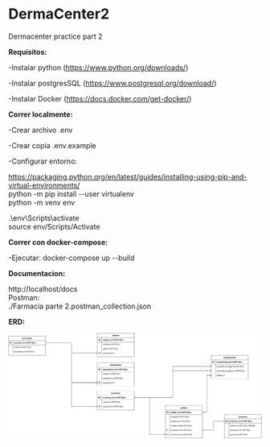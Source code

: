 # DermaCenter2
Dermacenter practice part 2

**Requisitos:**

-Instalar python (https://www.python.org/downloads/)

-Instalar postgresSQL (https://www.postgresql.org/download/)

-Instalar Docker (https://docs.docker.com/get-docker/)

**Correr localmente:**

-Crear archivo .env

-Crear copia .env.example


-Configurar entorno:

https://packaging.python.org/en/latest/guides/installing-using-pip-and-virtual-environments/  
python -m pip install --user virtualenv  
python -m venv env  

.\env\Scripts\activate  
source env/Scripts/Activate  

**Correr con docker-compose:**

-Ejecutar: docker-compose up --build

**Documentacion:**

http://localhost/docs  
Postman:  
./Farmacia parte 2.postman_collection.json


**ERD:**
      
![](./erd.svg)
    
